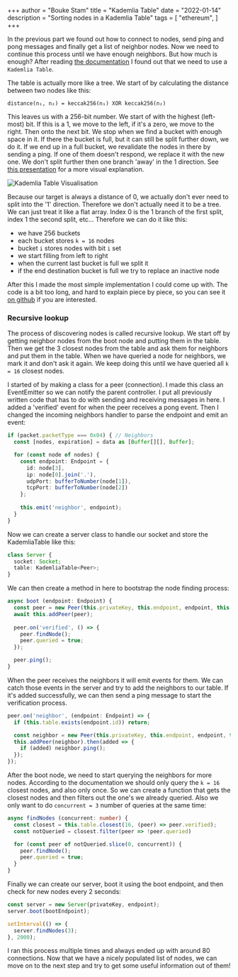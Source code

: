 +++ 
author = "Bouke Stam" 
title = "Kademlia Table" 
date = "2022-01-14" 
description = "Sorting nodes in a Kademlia Table" 
tags = [ "ethereum", ] 
+++

In the previous part we found out how to connect to nodes, send ping and pong messages and finally get a list of neighbor nodes. Now we need to continue this process until we have enough neighbors. But how much is enough? After reading [the documentation](https://github.com/ethereum/devp2p/blob/master/discv4.md#kademlia-table) I found out that we need to use a ```Kademlia Table```.

The table is actually more like a tree. We start of by calculating the distance between two nodes like this:

```
distance(n₁, n₂) = keccak256(n₁) XOR keccak256(n₂)
```

This leaves us with a 256-bit number. We start of with the highest (left-most) bit. If this is a 1, we move to the left, if it's a zero, we move to the right. Then onto the next bit. We stop when we find a bucket with enough space in it. If there the bucket is full, but it can still be split further down, we do it. If we end up in a full bucket, we revalidate the nodes in there by sending a ping. If one of them doesn't respond, we replace it with the new one. We don't split further then one branch 'away' in the 1 direction. See [this presentation](https://docs.google.com/presentation/d/11qGZlPWu6vEAhA7p3qsQaQtWH7KofEC9dMeBFZ1gYeA/edit#slide=id.g1718cc2bc_0661) for a more visual explanation.

![Kademlia Table Visualisation](/images/kademlia.png)

Because our target is always a distance of 0, we actually don't ever need to split into the '1' direction. Therefore we don't actually need it to be a tree. We can just treat it like a flat array. Index 0 is the 1 branch of the first split, index 1 the second split, etc... Therefore we can do it like this:

- we have 256 buckets
- each bucket stores ```k = 16``` nodes
- bucket ```i``` stores nodes with bit ```i``` set
- we start filling from left to right
- when the current last bucket is full we split it
- if the end destination bucket is full we try to replace an inactive node

After this I made the most simple implementation I could come up with. The code is a bit too long, and hard to explain piece by piece, so you can see it [on github](https://github.com/boukestam/eth-node/blob/main/main.ts) if you are interested.

### Recursive lookup

The process of discovering nodes is called recursive lookup. We start off by getting neighbor nodes from the boot node and putting them in the table. Then we get the 3 closest nodes from the table and ask them for neighbors and put them in the table. When we have queried a node for neighbors, we mark it and don't ask it again. We keep doing this until we have queried all ```k = 16``` closest nodes.

I started of by making a class for a peer (connection). I made this class an EventEmitter so we can notify the parent controller. I put all previously written code that has to do with sending and receiving messages in here. I added a 'verified' event for when the peer receives a pong event. Then I changed the incoming neighbors handler to parse the endpoint and emit an event:

```typescript
if (packet.packetType === 0x04) { // Neighbors
  const [nodes, expiration] = data as [Buffer[][], Buffer];

  for (const node of nodes) {
    const endpoint: Endpoint = {
      id: node[3],
      ip: node[0].join('.'),
      udpPort: bufferToNumber(node[1]),
      tcpPort: bufferToNumber(node[2])
    };
    
    this.emit('neighbor', endpoint);
  }
}
```

Now we can create a server class to handle our socket and store the KademliaTable like this:

```typescript
class Server {
  socket: Socket;
  table: KademliaTable<Peer>;
}
```

We can then create a method in here to bootstrap the node finding process:

```typescript
async boot (endpoint: Endpoint) {
  const peer = new Peer(this.privateKey, this.endpoint, endpoint, this.socket);
  await this.addPeer(peer);
  
  peer.on('verified', () => {
    peer.findNode();
    peer.queried = true;
  });

  peer.ping();
}
```

When the peer receives the neighbors it will emit events for them. We can catch those events in the server and try to add the neighbors to our table. If it's added successfully, we can then send a ping message to start the verification process.

```typescript
peer.on('neighbor', (endpoint: Endpoint) => {
  if (this.table.exists(endpoint.id)) return;

  const neighbor = new Peer(this.privateKey, this.endpoint, endpoint, this.socket);
  this.addPeer(neighbor).then(added => {
    if (added) neighbor.ping();
  });
});
```

After the boot node, we need to start querying the neighbors for more nodes. According to the documentation we should only query the ```k = 16``` closest nodes, and also only once. So we can create a function that gets the closest nodes and then filters out the one's we already queried. Also we only want to do ```concurrent = 3``` number of queries at the same time:

```typescript
async findNodes (concurrent: number) {
  const closest = this.table.closest(16, (peer) => peer.verified);
  const notQueried = closest.filter(peer => !peer.queried)

  for (const peer of notQueried.slice(0, concurrent)) {
    peer.findNode();
    peer.queried = true;
  }
}
```

Finally we can create our server, boot it using the boot endpoint, and then check for new nodes every 2 seconds:

```typescript
const server = new Server(privateKey, endpoint);
server.boot(bootEndpoint);

setInterval(() => {
  server.findNodes(3);
}, 2000);
```

I ran this process multiple times and always ended up with around 80 connections. Now that we have a nicely populated list of nodes, we can move on to the next step and try to get some useful information out of them!
